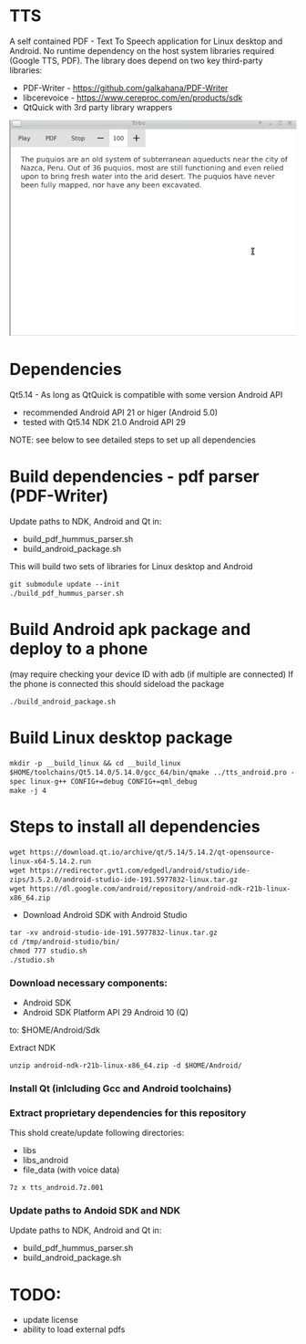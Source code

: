 # TTS
A self contained PDF - Text To Speech application for Linux desktop and Android. No runtime dependency on the host system libraries required  (Google TTS, PDF). The library does depend on two key third-party libraries:
- PDF-Writer - https://github.com/galkahana/PDF-Writer
- libcerevoice - https://www.cereproc.com/en/products/sdk
- QtQuick with 3rd party library wrappers

[![demo - Text To Speach](./images/demo.png)](./images/demo.mp4)

# Dependencies
Qt5.14 - As long as QtQuick is compatible with some version Android API
- recommended Android API 21 or higer (Android 5.0)
- tested with Qt5.14 NDK 21.0 Android API 29

NOTE: see below to see detailed steps to set up all dependencies

# Build dependencies - pdf parser (PDF-Writer)

Update paths to NDK, Android and Qt in:
- build_pdf_hummus_parser.sh
- build_android_package.sh

This will build two sets of libraries for Linux desktop and Android
```
git submodule update --init
./build_pdf_hummus_parser.sh
```

# Build Android apk package and deploy to a phone
(may require checking your device ID with adb (if multiple are connected)
If the phone is connected this should sideload the package
```
./build_android_package.sh
```

# Build Linux desktop package

```
mkdir -p __build_linux && cd __build_linux
$HOME/toolchains/Qt5.14.0/5.14.0/gcc_64/bin/qmake ../tts_android.pro -spec linux-g++ CONFIG+=debug CONFIG+=qml_debug
make -j 4
```

# Steps to install all dependencies

```
wget https://download.qt.io/archive/qt/5.14/5.14.2/qt-opensource-linux-x64-5.14.2.run
wget https://redirector.gvt1.com/edgedl/android/studio/ide-zips/3.5.2.0/android-studio-ide-191.5977832-linux.tar.gz
wget https://dl.google.com/android/repository/android-ndk-r21b-linux-x86_64.zip
```
- Download Android SDK with Android Studio
```
tar -xv android-studio-ide-191.5977832-linux.tar.gz
cd /tmp/android-studio/bin/
chmod 777 studio.sh
./studio.sh
```
### Download necessary components:
- Android SDK
- Android SDK Platform API 29 Android 10 (Q)

to: $HOME/Android/Sdk

Extract NDK
```
unzip android-ndk-r21b-linux-x86_64.zip -d $HOME/Android/
```
### Install Qt (inlcluding Gcc and Android toolchains)

### Extract proprietary dependencies for this repository
This shold create/update following directories:
- libs
- libs_android
- file_data (with voice data)
```
7z x tts_android.7z.001
```


### Update paths to Andoid SDK and NDK

Update paths to NDK, Android and Qt in:
- build_pdf_hummus_parser.sh
- build_android_package.sh


# TODO:
- update license
- ability to load external pdfs


